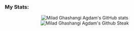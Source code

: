 

### My Stats:
<p align="center">
 <img src="https://github-readme-stats.vercel.app/api?username=Milad-aghdam&theme=merko&include_all_commits=true" alt="Milad Ghashangi Agdam's GitHub stats" /><br />
<img src="https://github-readme-streak-stats.herokuapp.com/?user=Milad-aghdam&theme=merko&include_all_commits=true" alt="Milad Ghashangi Agdam's Github Steak" />

</p>
